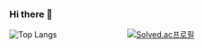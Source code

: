 ### Hi there 👋













![Top Langs](https://github-readme-stats.vercel.app/api/top-langs/?username=godzz733&layout=compact&theme=dark)   &nbsp;&nbsp;&nbsp;&nbsp;&nbsp;&nbsp;&nbsp;&nbsp;&nbsp;&nbsp; &nbsp;&nbsp;&nbsp;&nbsp;&nbsp;&nbsp;&nbsp; &nbsp;&nbsp;&nbsp;&nbsp;&nbsp; &nbsp;&nbsp;&nbsp;&nbsp;&nbsp;              [![Solved.ac프로필](http://mazassumnida.wtf/api/v2/generate_badge?boj=godzz733)](https://solved.ac/godzz733)

<!--
**godzz733/godzz733** is a ✨ _special_ ✨ repository because its `README.md` (this file) appears on your GitHub profile.

Here are some ideas to get you started:

- 🔭 I’m currently working on ...
- 🌱 I’m currently learning ...
- 👯 I’m looking to collaborate on ...
- 🤔 I’m looking for help with ...
- 💬 Ask me about ...
- 📫 How to reach me: ...
- 😄 Pronouns: ...
- ⚡ Fun fact: ...
-->
